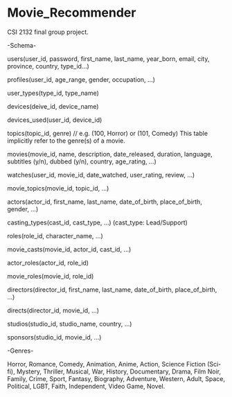 # Movie_Recommender
CSI 2132 final group project.


-Schema-

users(user_id, password, first_name, last_name, year_born, email, city, province, country, type_id…)

profiles(user_id, age_range, gender, occupation, …)

user_types(type_id, type_name)

devices(deive_id, device_name)

devices_used(user_id, device_id)

topics(topic_id, genre) // e.g. (100, Horror) or (101, Comedy) This table implicitly refer to the genre(s) of a movie.

movies(movie_id, name, description, date_released, duration, language, subtitles (y/n), dubbed (y/n), country, age_rating, …)

watches(user_id, movie_id, date_watched, user_rating, review, …)

movie_topics(movie_id, topic_id, …)

actors(actor_id, first_name, last_name, date_of_birth, place_of_birth, gender, …)

casting_types(cast_id, cast_type, …)
(cast_type: Lead/Support)

roles(role_id, character_name, …)

movie_casts(movie_id, actor_id, cast_id, …)

actor_roles(actor_id, role_id)

movie_roles(movie_id, role_id)

directors(director_id, first_name, last_name, date_of_birth, place_of_birth, …)

directs(director_id, movie_id, …)

studios(studio_id, studio_name, country, …)

sponsors(studio_id, movie_id, …)



-Genres-

Horror,
Romance,
Comedy,
Animation,
Anime,
Action,
Science Fiction (Sci-fi),
Mystery,
Thriller,
Musical,
War,
History,
Documentary,
Drama,
Film Noir,
Family,
Crime,
Sport,
Fantasy,
Biography,
Adventure,
Western,
Adult,
Space,
Political,
LGBT,
Faith,
Independent,
Video Game,
Novel.
